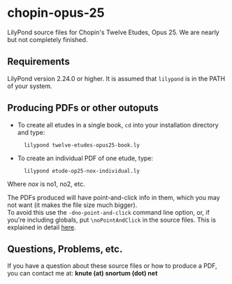 # chopin-opus-25
LilyPond source files for Chopin's Twelve Etudes, Opus 25.  We are nearly but not completely finished.

## Requirements
LilyPond version 2.24.0 or higher.  It is assumed that `lilypond` is in the PATH of your system.

## Producing PDFs or other outoputs
* To create all etudes in a single book, `cd` into your installation directory and type:

        lilypond twelve-etudes-opus25-book.ly
        
* To create an individual PDF of one etude, type:

        lilypond etude-op25-nox-individual.ly
        
Where *nox* is no1, no2, etc.

The PDFs produced will have point-and-click info in them, which you may not want (it makes the file size much bigger).  
To avoid this use the `-dno-point-and-click` command line option, or, if you're including globals, put `\noPointAndClick` in the source files.
This is explained in detail [here](https://lilypond.org/doc/v2.24/Documentation/usage/command_002dline-usage).
    
## Questions, Problems, etc.
If you have a question about these source files or how to produce a PDF, you can contact me at: **knute (at) snortum (dot) net**
